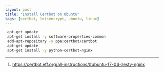 ```yaml
---
layout: post
title: "Install Certbot on Ubuntu"
tags: [certbot, letsencrypt, ubuntu, linux]
---
```


```bash
 apt-get update
 apt-get install -y software-properties-common
 add-apt-repository -y ppa:certbot/certbot
 apt-get update
 apt-get install -y python-certbot-nginx
 ```
 
 ---
 1. https://certbot.eff.org/all-instructions/#ubuntu-17-04-zesty-nginx
